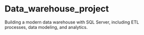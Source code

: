 # Data_warehouse_project
Building a modern data warehouse with SQL Server, including ETL processes, data modeling, and analytics.
